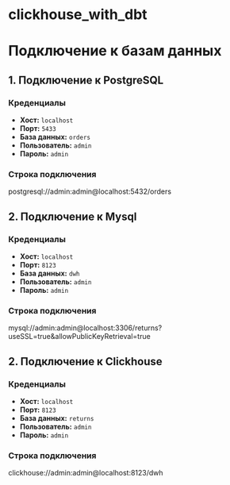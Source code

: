 # clickhouse_with_dbt

# Подключение к базам данных

## 1. Подключение к PostgreSQL

### Креденциалы
- **Хост:** `localhost`
- **Порт:** `5433`
- **База данных:** `orders`
- **Пользователь:** `admin`
- **Пароль:** `admin`

### Строка подключения
postgresql://admin:admin@localhost:5432/orders


## 2. Подключение к Mysql

### Креденциалы
- **Хост:** `localhost`
- **Порт:** `8123`
- **База данных:** `dwh`
- **Пользователь:** `admin`
- **Пароль:** `admin`

### Строка подключения
mysql://admin:admin@localhost:3306/returns?useSSL=true&allowPublicKeyRetrieval=true


## 2. Подключение к Clickhouse

### Креденциалы
- **Хост:** `localhost`
- **Порт:** `8123`
- **База данных:** `returns`
- **Пользователь:** `admin`
- **Пароль:** `admin`

### Строка подключения
clickhouse://admin:admin@localhost:8123/dwh